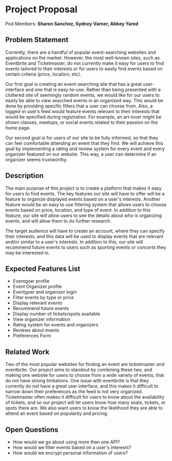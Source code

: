 # Project Proposal

Pod Members: **Sharon Sanchez, Sydney Varner, Abbey Yared**

## Problem Statement

Currently, there are a handful of popular event-searching websites and applications on the market. However, the most well-known sites, such as Eventbrite and Ticketmaster, do not currently make it easy for users to find events tailored to their interests or for users to easily find events based on certain criteria (price, location, etc). 

Our first goal is creating an event-searching site that has a great user-interface and one that is easy-to-use. Rather than being presented with a cluttered site of seemingly random events, we would like for our users to easily be able to view searched events in an organized way. This would be done by providing specific filters that a user can choose from. Also, a logged-in user’s feed would feature events relevant to their interests that would be specified during registration. For example, an art-lover might be shown classes, meetups, or social events related to their passion on the home page.

Our second goal is for users of our site to be fully informed, so that they can feel comfortable attending an event that they find. We will achieve this goal by implementing a rating and review system for every event and every organizer featured on our website. This way, a user can determine if an organizer seems trustworthy.


## Description


The main purpose of this project is to create a platform that makes it easy for users to find events. The key features our site will have to offer will be a feature to organize displayed events based on a user's interests. Another feature would be an easy to use filtering system that allows users to choose events based on price, location, and type of event. In addition to this feature, our site will allow users to see the details about who is organizing events, and will allow them to do further research. 

The target audience will have to create an account, where they can specify their interests, and this data will be used to display events that are relevant and/or similar to a user's interests. In addition to this, our site will recommend future events to users such as sporting events or concerts they may be interested in.


## Expected Features List

- Eventgoer profile
- Event Organizer profile
- Eventgoer and organizer login
- Filter events by type or price
- Display relevant events
- Recommend future events
- Display number of tickets/spots available
- View organizer information
- Rating system for events and organizers
- Reviews about events
- Preferences Form

## Related Work


Two of the most popular websites for finding an event are ticketmaster and eventbrite. Our project aims to standout by combining these two, and making one website for users to choose from a wide variety of events, that do not have strong limitations. One issue with eventbrite is that they currently do not have a great user interface, and this makes it difficult to narrow down their preferences as the feed is not very organized. Ticketmaster often makes it difficult for users to know about the availability of tickets, and so our project will let users know how many seats, tickets, or spots there are. We also want users to know the likelihood they are able to attend an event based on popularity and pricing.

## Open Questions


- How would we go about using more than one API? 
- How would we filter events based on a user's interests?
- How would we encrypt personal information of users?


